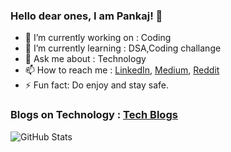 ### Hello dear ones, I am Pankaj! 👋


- 🔭 I’m currently working on : Coding
- 🌱 I’m currently learning : DSA,Coding challange
- 💬 Ask me about : Technology
- 📫 How to reach me : [LinkedIn](https://www.linkedin.com/in/pankaj-kumar-ravi/), [Medium](https://pankajravi25.medium.com/), [Reddit](https://www.reddit.com/user/pankajravi25)
- ⚡ Fun fact: Do enjoy and stay safe.


### Blogs on Technology : [Tech Blogs](https://pankajravi25.medium.com/)



<!--
**pankajkrravi/pankajkrravi** is a ✨ _special_ ✨ repository because its `README.md` (this file) appears on your GitHub profile.

Here are some ideas to get you started:

- 🔭 I’m currently working on ...
- 🌱 I’m currently learning ...
- 👯 I’m looking to collaborate on ...
- 🤔 I’m looking for help with ...
- 💬 Ask me about ...
- 📫 How to reach me: ...
- 😄 Pronouns: ...
- ⚡ Fun fact: ...
-->
![GitHub Stats](https://github-readme-stats.vercel.app/api?pankajkrravi&theme=radical) 
